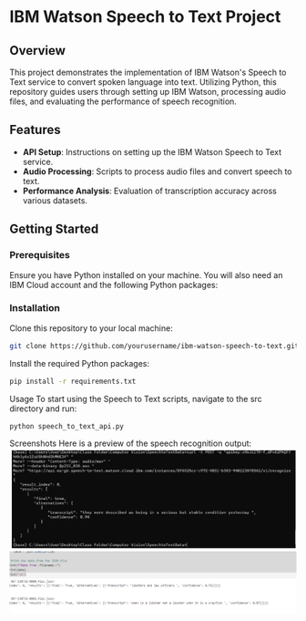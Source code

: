 # IBM Watson Speech to Text Project

## Overview
This project demonstrates the implementation of IBM Watson's Speech to Text service to convert spoken language into text. Utilizing Python, this repository guides users through setting up IBM Watson, processing audio files, and evaluating the performance of speech recognition.

## Features
- **API Setup**: Instructions on setting up the IBM Watson Speech to Text service.
- **Audio Processing**: Scripts to process audio files and convert speech to text.
- **Performance Analysis**: Evaluation of transcription accuracy across various datasets.

## Getting Started

### Prerequisites
Ensure you have Python installed on your machine. You will also need an IBM Cloud account and the following Python packages:


### Installation
Clone this repository to your local machine:
```bash
git clone https://github.com/yourusername/ibm-watson-speech-to-text.git
```
Install the required Python packages:

```bash
pip install -r requirements.txt
```
Usage
To start using the Speech to Text scripts, navigate to the src directory and run:
```bash
python speech_to_text_api.py
```

Screenshots
Here is a preview of the speech recognition output:
![Speech Recognition Screenshot](screenshots/1.png)
![Speech Recognition Screenshot](screenshots/2.png)

